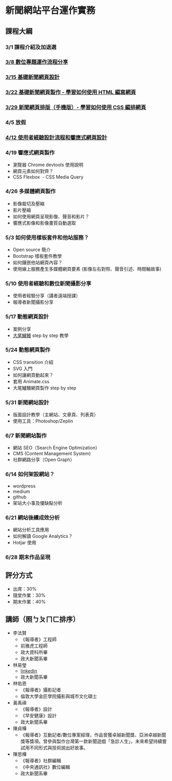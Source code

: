 # 新聞網站平台運作實務

## 課程大綱
### 3/1 課程介紹及加退選

### [3/8 數位專題運作流程分享](https://nickhsine.github.io/teach-at-nccu/2018-03-08)

### [3/15 基礎新聞網頁設計](https://nickhsine.github.io/teach-at-nccu/2018-03-15)
  
### [3/22 基礎新聞網頁製作 - 學習如何使用 HTML 編寫網頁](https://github.com/nickhsine/teach-at-nccu/blob/gh-pages/2018-03-22.md)
  
### [3/29 新聞網頁排版（手機版）- 學習如何使用 CSS 編排網頁](https://github.com/nickhsine/teach-at-nccu/blob/gh-pages/2018-03-29.md)
  
### 4/5 放假
  
### [4/12 使用者經驗設計流程和響應式網頁設計](https://github.com/nickhsine/teach-at-nccu/blob/gh-pages/2018-04-12.md)
  
### 4/19 響應式網頁製作
  - 瀏覽器 Chrome devtools 使用說明
  - 網頁元素如何對齊？
  - CSS Flexbox
  - CSS Media Query
  
### 4/26 多媒體網頁製作
  - 影像裁切及壓縮
  - 影片壓縮
  - 如何使用網頁呈現影像、聲音和影片？
  - 響應式影像和影像畫質自動選取

### 5/3 如何使用樣板套件和他站服務？
  - Open source 簡介
  - Bootstrap 樣板套件教學
  - 如何鑲嵌他站網頁內容？
  - 使用線上服務產生多媒體網頁要素 (影像左右對照、聲音引述、時間軸故事)
 
### 5/10 使用者經驗和數位新聞攝影分享
  - 使用者經驗分享（講者遠端授課）
  - 報導者新聞攝影分享
  
### 5/17 動態網頁設計
  - 案例分享
  - [大尾鱸鰻](https://www.twreporter.org/i/infographic-far-sea-fishing) step by step 教學

### 5/24 動態網頁製作
  - CSS transition 介紹
  - SVG 入門
  - 如何讓網頁動起來？
  - 套用 Animate.css
  - 大尾鱸鰻網頁製作 step by step

### 5/31 新聞網站設計
  - 版面設計教學（主網站、文章頁、列表頁）
  - 使用工具：Photoshop/Zeplin

### 6/7 新聞網站製作
  - 網站 SEO（Search Engine Optimization）
  - CMS (Content Management System)
  - 社群網路分享（Open Graph）
  

### 6/14 如何架設網站？
  - wordpress
  - medium
  - github
  - 架站大小事及優缺點分析

### 6/21 網站後續成效分析
  - 網站分析工具應用
  - 如何解讀 Google Analytics？
  - Hotjar 使用
  
### 6/28 期末作品呈現


## 評分方式
- 出席：30%
- 隨堂作業：30%
- 期末作業：40%

## 講師（照ㄅㄆㄇㄈ排序）
- 李法賢
  - 《報導者》工程師
  - 前雅虎工程師
  - 政大資科所畢
  - 政大新聞系畢
- 林易瑩
  - [linkedin](https://www.linkedin.com/in/yiyinglin/)
  - 政大新聞系畢
- 林佑恩
  - 《報導者》攝影記者
  - 倫敦大學金匠學院攝影與城市文化碩士
- 黃禹禛
  - 《報導者》設計
  - 《早安健康》設計
  - 政大新聞系畢
- 陳貞樺
  - 《報導者》互動記者/數位專案經理，作品曾獲卓越新聞獎、亞洲卓越新聞獎等獎項。曾參與製作台灣第一款新聞遊戲「急診人生」，未來希望持續嘗試用不同形式與技術說出好故事。
- 陳思樺
  - 《報導者》社群編輯
  - 《中央通訊社》數位編輯
  - 政大新聞系畢
